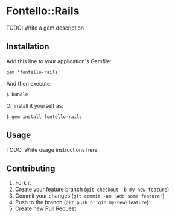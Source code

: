 # Fontello::Rails

TODO: Write a gem description

## Installation

Add this line to your application's Gemfile:

    gem 'fontello-rails'

And then execute:

    $ bundle

Or install it yourself as:

    $ gem install fontello-rails

## Usage

TODO: Write usage instructions here

## Contributing

1. Fork it
2. Create your feature branch (`git checkout -b my-new-feature`)
3. Commit your changes (`git commit -am 'Add some feature'`)
4. Push to the branch (`git push origin my-new-feature`)
5. Create new Pull Request
